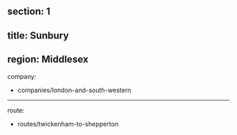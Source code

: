 section: 1
----
title: Sunbury
----
region: Middlesex
----
company:
- companies/london-and-south-western
----
route:
- routes/twickenham-to-shepperton
